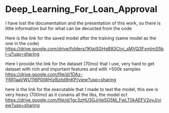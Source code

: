 # Deep_Learning_For_Loan_Approval
I have lost the documentation and the presentation of this work, so there is little information but for what can be decucted from the code

Here is the link for the saved model after the training (same model as the one in the code)
https://drive.google.com/drive/folders/1KlqjSGHgB83Ctvj_sMVQ3FxmImS5bI-u?usp=sharing

Here I provide the link for the dataset (70mo) that I use, very hard to get dataset with rich and important features and with +500k samples
https://drive.google.com/file/d/1DAz-Y6R1aaVWU116P0iWHizBzitd9nKP/view?usp=sharing

here is the link for the executable that I made to test the model, this exe is very heavy (700mo) as it conains all the libs, the model ect
https://drive.google.com/file/d/1gc3zHU3GJrIieSG5M_FwLT0kAEFV2oyJ/view?usp=sharing

